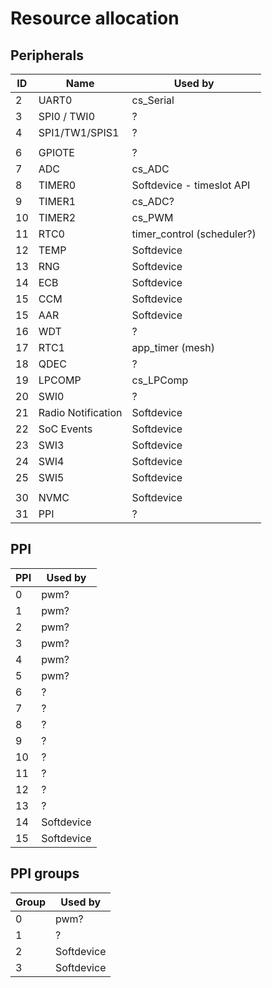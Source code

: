 # Resource allocation

## Peripherals
ID | Name               | Used by
--- | --- | ---
2  | UART0              | cs_Serial
3  | SPI0 / TWI0        | ?
4  | SPI1/TW1/SPIS1     | ?
   |                    | 
6  | GPIOTE             | ?
7  | ADC                | cs_ADC
8  | TIMER0             | Softdevice - timeslot API
9  | TIMER1             | cs_ADC?
10 | TIMER2             | cs_PWM
11 | RTC0               | timer_control (scheduler?)
12 | TEMP               | Softdevice
13 | RNG                | Softdevice
14 | ECB                | Softdevice
15 | CCM                | Softdevice
15 | AAR                | Softdevice
16 | WDT                | ?
17 | RTC1               | app_timer (mesh)
18 | QDEC               | ?
19 | LPCOMP             | cs_LPComp
20 | SWI0               | ?
21 | Radio Notification | Softdevice
22 | SoC Events         | Softdevice
23 | SWI3               | Softdevice
24 | SWI4               | Softdevice
25 | SWI5               | Softdevice
   |                    | 
30 | NVMC               | Softdevice
31 | PPI                | ?

## PPI
PPI | Used by
--- | ---
0  | pwm?
1  | pwm?
2  | pwm?
3  | pwm?
4  | pwm?
5  | pwm?
6  | ?
7  | ?
8  | ?
9  | ?
10 | ?
11 | ?
12 | ?
13 | ?
14 | Softdevice
15 | Softdevice

## PPI groups
Group | Used by
--- | ---
0 | pwm?
1 | ?
2 | Softdevice
3 | Softdevice